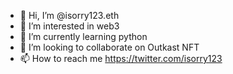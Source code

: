- 👋 Hi, I’m @isorry123.eth
- 👀 I’m interested in web3
- 🌱 I’m currently learning python
- 💞️ I’m looking to collaborate on Outkast NFT
- 📫 How to reach me https://twitter.com/isorry123

<!---
isorry123/isorry123 is ✨ special ✨ 
--->

